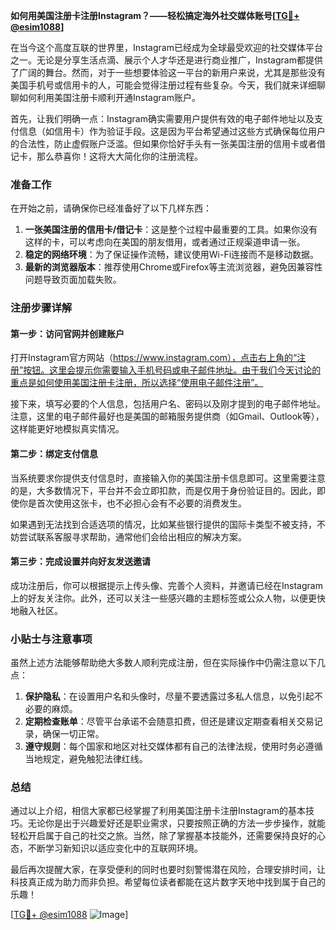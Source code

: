 **如何用美国注册卡注册Instagram？——轻松搞定海外社交媒体账号[[TG💪+ @esim1088](https://t.me/s/esim1088)]**

在当今这个高度互联的世界里，Instagram已经成为全球最受欢迎的社交媒体平台之一。无论是分享生活点滴、展示个人才华还是进行商业推广，Instagram都提供了广阔的舞台。然而，对于一些想要体验这一平台的新用户来说，尤其是那些没有美国手机号或信用卡的人，可能会觉得注册过程有些复杂。今天，我们就来详细聊聊如何利用美国注册卡顺利开通Instagram账户。

首先，让我们明确一点：Instagram确实需要用户提供有效的电子邮件地址以及支付信息（如信用卡）作为验证手段。这是因为平台希望通过这些方式确保每位用户的合法性，防止虚假账户泛滥。但如果你恰好手头有一张美国注册的信用卡或者借记卡，那么恭喜你！这将大大简化你的注册流程。

### 准备工作

在开始之前，请确保你已经准备好了以下几样东西：
1. **一张美国注册的信用卡/借记卡**：这是整个过程中最重要的工具。如果你没有这样的卡，可以考虑向在美国的朋友借用，或者通过正规渠道申请一张。
2. **稳定的网络环境**：为了保证操作流畅，建议使用Wi-Fi连接而不是移动数据。
3. **最新的浏览器版本**：推荐使用Chrome或Firefox等主流浏览器，避免因兼容性问题导致页面加载失败。

### 注册步骤详解

#### 第一步：访问官网并创建账户
打开Instagram官方网站（https://www.instagram.com），点击右上角的“注册”按钮。这里会提示你需要输入手机号码或电子邮件地址。由于我们今天讨论的重点是如何使用美国注册卡注册，所以选择“使用电子邮件注册”。

接下来，填写必要的个人信息，包括用户名、密码以及刚才提到的电子邮件地址。注意，这里的电子邮件最好也是美国的邮箱服务提供商（如Gmail、Outlook等），这样能更好地模拟真实情况。

#### 第二步：绑定支付信息
当系统要求你提供支付信息时，直接输入你的美国注册卡信息即可。这里需要注意的是，大多数情况下，平台并不会立即扣款，而是仅用于身份验证目的。因此，即使你是首次使用这张卡，也不必担心会有不必要的消费发生。

如果遇到无法找到合适选项的情况，比如某些银行提供的国际卡类型不被支持，不妨尝试联系客服寻求帮助，通常他们会给出相应的解决方案。

#### 第三步：完成设置并向好友发送邀请
成功注册后，你可以根据提示上传头像、完善个人资料，并邀请已经在Instagram上的好友关注你。此外，还可以关注一些感兴趣的主题标签或公众人物，以便更快地融入社区。

### 小贴士与注意事项

虽然上述方法能够帮助绝大多数人顺利完成注册，但在实际操作中仍需注意以下几点：

1. **保护隐私**：在设置用户名和头像时，尽量不要透露过多私人信息，以免引起不必要的麻烦。
2. **定期检查账单**：尽管平台承诺不会随意扣费，但还是建议定期查看相关交易记录，确保一切正常。
3. **遵守规则**：每个国家和地区对社交媒体都有自己的法律法规，使用时务必遵循当地规定，避免触犯法律红线。

### 总结

通过以上介绍，相信大家都已经掌握了利用美国注册卡注册Instagram的基本技巧。无论你是出于兴趣爱好还是职业需求，只要按照正确的方法一步步操作，就能轻松开启属于自己的社交之旅。当然，除了掌握基本技能外，还需要保持良好的心态，不断学习新知识以适应变化中的互联网环境。

最后再次提醒大家，在享受便利的同时也要时刻警惕潜在风险，合理安排时间，让科技真正成为助力而非负担。希望每位读者都能在这片数字天地中找到属于自己的乐趣！

[[TG💪+ @esim1088](https://t.me/s/esim1088) ![Image](https://i.postimg.cc/4NQfJmqS/Snipaste-2025-05-13-00-14-12.png)]